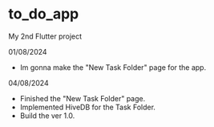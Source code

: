 # to_do_app

My 2nd Flutter project

01/08/2024
- Im gonna make the "New Task Folder" page for the app.

04/08/2024
- Finished the "New Task Folder" page.
- Implemented HiveDB for the Task Folder.
- Build the ver 1.0.
